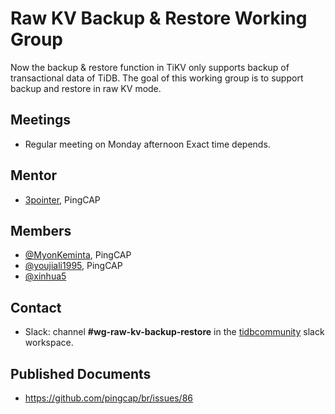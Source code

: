 # Raw KV Backup & Restore Working Group

Now the backup & restore function in TiKV only supports backup of transactional data of TiDB. The goal of this working group is to support backup and restore in raw KV mode.

## Meetings

* Regular meeting on Monday afternoon Exact time depends.

## Mentor

* [3pointer](https://github.com/3pointer), PingCAP

## Members

* [@MyonKeminta](https://github.com/MyonKeminta), PingCAP
* [@youjiali1995](https://github.com/youjiali1995), PingCAP
* [@xinhua5](https://github.com/xinhua5)

## Contact

* Slack: channel **#wg-raw-kv-backup-restore** in the
  [tidbcommunity](https://pingcap.com/tidbslack) slack workspace.

## Published Documents

* https://github.com/pingcap/br/issues/86
